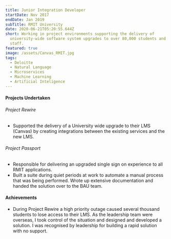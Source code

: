 ```yaml
---
title: Junior Integration Developer
startDate: Nov 2017
endDate: Jan 2019
subTitle: RMIT University
date: 2020-06-21T05:20:55.644Z
short: Working in project environments supporting the delivery of
  university-wide software system upgrades to over 80,000 students and 10,000
  staff.
featured: true
image: /assets/Canvas_RMIT.jpg
tags:
  - Deloitte
  - Natural Language
  - Microservices
  - Machine Learning
  - Artificial Inteligence
---
```

#### Projects Undertaken

###### Project Rewire 

* Supported the delivery of a University wide upgrade to their LMS (Canvas) by creating integrations between the existing services and the new LMS. 

###### Project Passport

* Responsible for delivering an upgraded single sign on experience to all RMIT applications.
* Built a suite during quiet periods at work to automate a manual process that was being performed. Wrote up extensive documentation and handed the solution over to the BAU team.

#### Achievements

* During Project Rewire a high priority outage caused several thousand students to lose access to their LMS. As the leadership team were overseas, I took control of the situation and designed and developed a solution. I was recognised by leadership for building a rapid solution with no support.
